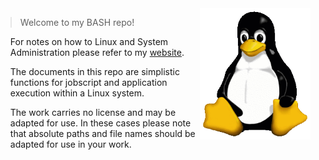 <img src="Tux.png" align="right" width="177px" height="210px"/>

>Welcome to my BASH repo!
<ol>For notes on how to Linux and System Administration please refer to my <a href="https://github.com/CJBright/">website</a>.</ol>
<ol>The documents in this repo are simplistic functions for jobscript and application execution within a Linux system.</ol>
<ol>The work carries no license and may be adapted for use.
In these cases please note that absolute paths and file names should be adapted for use in your work. </ol>
</ol>